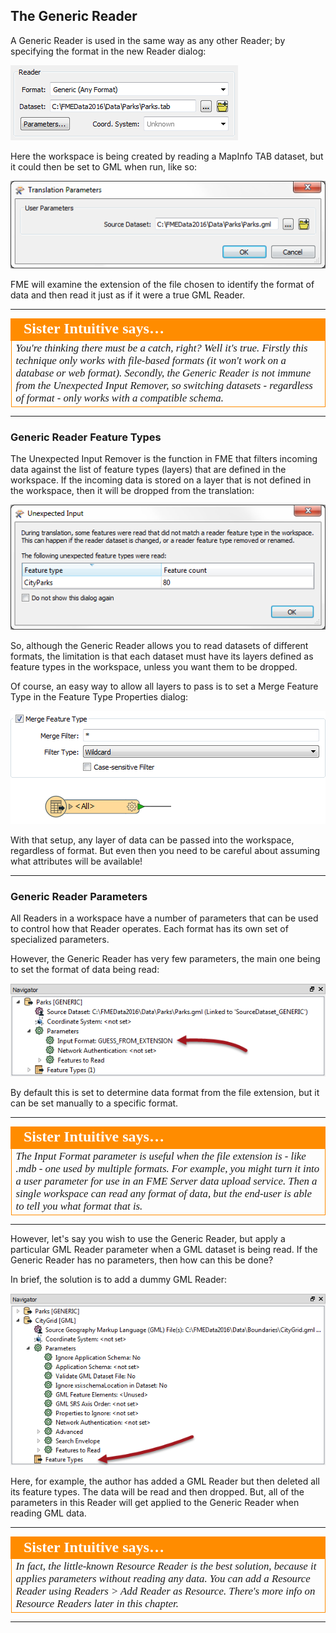 ## The Generic Reader ##

A Generic Reader is used in the same way as any other Reader; by specifying the format in the new Reader dialog:

![](./Images/4.19.SettingGenericReader.png)

Here the workspace is being created by reading a MapInfo TAB dataset, but it could then be set to GML when run, like so:

![](./Images/4.20.GenericReaderDataSelect.png)

FME will examine the extension of the file chosen to identify the format of data and then read it just as if it were a true GML Reader.

---

<table style="border-spacing: 0px">
<tr>
<td style="vertical-align:middle;background-color:darkorange;border: 2px solid darkorange">
<i class="fa fa-quote-left fa-lg fa-pull-left fa-fw" style="color:white;padding-right: 12px;vertical-align:text-top"></i>
<span style="color:white;font-size:x-large;font-weight: bold;font-family:serif">Sister Intuitive says…</span>
</td>
</tr>

<tr>
<td style="border: 1px solid darkorange">
<span style="font-family:serif; font-style:italic; font-size:larger">
You're thinking there must be a catch, right? Well it's true. Firstly this technique only works with file-based formats (it won't work on a database or web format). Secondly, the Generic Reader is not immune from the Unexpected Input Remover, so switching datasets - regardless of format - only works with a compatible schema.
</span>
</td>
</tr>
</table>

---

### Generic Reader Feature Types ###

The Unexpected Input Remover is the function in FME that filters incoming data against the list of feature types (layers) that are defined in the workspace. If the incoming data is stored on a layer that is not defined in the workspace, then it will be dropped from the translation:

![](./Images/4.22.GenericReaderUnexpectedInput.png)

So, although the Generic Reader allows you to read datasets of different formats, the limitation is that each dataset must have its layers defined as feature types in the workspace, unless you want them to be dropped.

Of course, an easy way to allow all layers to pass is to set a Merge Feature Type in the Feature Type Properties dialog:

![](./Images/4.21.GenericReaderMergeFilter.png)

With that setup, any layer of data can be passed into the workspace, regardless of format. But even then you need to be careful about assuming what attributes will be available!

---

### Generic Reader Parameters ###

All Readers in a workspace have a number of parameters that can be used to control how that Reader operates. Each format has its own set of specialized parameters.

However, the Generic Reader has very few parameters, the main one being to set the format of data being read:

![](./Images/4.23.GenericReaderFormatParameter.png)

By default this is set to determine data format from the file extension, but it can be set manually to a specific format.

---

<table style="border-spacing: 0px">
<tr>
<td style="vertical-align:middle;background-color:darkorange;border: 2px solid darkorange">
<i class="fa fa-quote-left fa-lg fa-pull-left fa-fw" style="color:white;padding-right: 12px;vertical-align:text-top"></i>
<span style="color:white;font-size:x-large;font-weight: bold;font-family:serif">Sister Intuitive says…</span>
</td>
</tr>

<tr>
<td style="border: 1px solid darkorange">
<span style="font-family:serif; font-style:italic; font-size:larger">
The Input Format parameter is useful when the file extension is - like .mdb - one used by multiple formats. For example, you might turn it into a user parameter for use in an FME Server data upload service. Then a single workspace can read any format of data, but the end-user is able to tell you what format that is.
</span>
</td>
</tr>
</table>

---

However, let's say you wish to use the Generic Reader, but apply a particular GML Reader parameter when a GML dataset is being read. If the Generic Reader has no parameters, then how can this be done?

In brief, the solution is to add a dummy GML Reader:

![](./Images/4.24.GenericReaderDummyReader.png)

Here, for example, the author has added a GML Reader but then deleted all its feature types. The data will be read and then dropped. But, all of the parameters in this Reader will get applied to the Generic Reader when reading GML data.

---

<table style="border-spacing: 0px">
<tr>
<td style="vertical-align:middle;background-color:darkorange;border: 2px solid darkorange">
<i class="fa fa-quote-left fa-lg fa-pull-left fa-fw" style="color:white;padding-right: 12px;vertical-align:text-top"></i>
<span style="color:white;font-size:x-large;font-weight: bold;font-family:serif">Sister Intuitive says…</span>
</td>
</tr>

<tr>
<td style="border: 1px solid darkorange">
<span style="font-family:serif; font-style:italic; font-size:larger">
In fact, the little-known Resource Reader is the best solution, because it applies parameters without reading any data. You can add a Resource Reader using Readers > Add Reader as Resource. There's more info on Resource Readers later in this chapter.
</span>
</td>
</tr>
</table>

---

